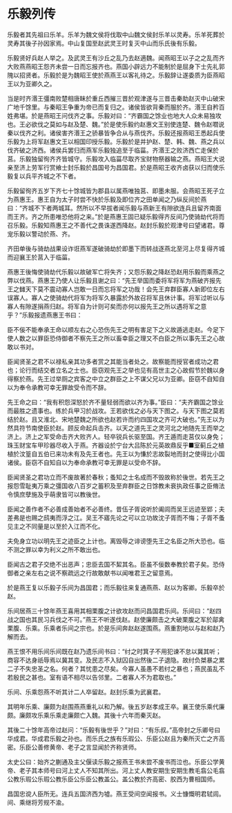 # 乐毅列传

乐毅者其先祖曰乐羊。乐羊为魏文侯将伐取中山魏文侯封乐羊以灵寿。乐羊死葬於灵寿其後子孙因家焉。中山复国至赵武灵王时复灭中山而乐氏後有乐毅。

乐毅贤好兵赵人举之。及武灵王有沙丘之乱乃去赵適魏。闻燕昭王以子之之乱而齐大败燕燕昭王怨齐未尝一日而忘报齐也。燕国小辟远力不能制於是屈身下士先礼郭隗以招贤者。乐毅於是为魏昭王使於燕燕王以客礼待之。乐毅辞让遂委质为臣燕昭王以为亚卿久之。

当是时齐湣王彊南败楚相唐眛於重丘西摧三晋於观津遂与三晋击秦助赵灭中山破宋广地千馀里。与秦昭王争重为帝已而复归之。诸侯皆欲背秦而服於齐。湣王自矜百姓弗堪。於是燕昭王问伐齐之事。乐毅对曰：“齐霸国之馀业也地大人众未易独攻也。王必欲伐之莫如与赵及楚、魏。”於是使乐毅约赵惠文王别使连楚、魏令赵嚪说秦以伐齐之利。诸侯害齐湣王之骄暴皆争合从与燕伐齐。乐毅还报燕昭王悉起兵使乐毅为上将军赵惠文王以相国印授乐毅。乐毅於是并护赵、楚、韩、魏、燕之兵以伐齐破之济西。诸侯兵罢归而燕军乐毅独追至于临菑。齐湣王之败济西亡走保於莒。乐毅独留徇齐齐皆城守。乐毅攻入临菑尽取齐宝财物祭器输之燕。燕昭王大说亲至济上劳军行赏飨士封乐毅於昌国号为昌国君。於是燕昭王收齐卤获以归而使乐毅复以兵平齐城之不下者。

乐毅留徇齐五岁下齐七十馀城皆为郡县以属燕唯独莒、即墨未服。会燕昭王死子立为燕惠王。惠王自为太子时尝不快於乐毅及即位齐之田单闻之乃纵反间於燕曰：“齐城不下者两城耳。然所以不早拔者闻乐毅与燕新王有隙欲连兵且留齐南面而王齐。齐之所患唯恐他将之来。”於是燕惠王固已疑乐毅得齐反间乃使骑劫代将而召乐毅。乐毅知燕惠王之不善代之畏诛遂西降赵。赵封乐毅於观津号曰望诸君。尊宠乐毅以警动於燕、齐。

齐田单後与骑劫战果设诈诳燕军遂破骑劫於即墨下而转战逐燕北至河上尽复得齐城而迎襄王於莒入于临菑。

燕惠王後悔使骑劫代乐毅以故破军亡将失齐；又怨乐毅之降赵恐赵用乐毅而乘燕之弊以伐燕。燕惠王乃使人让乐毅且谢之曰：“先王举国而委将军将军为燕破齐报先王之雠天下莫不震动寡人岂敢一日而忘将军之功哉！会先王弃群臣寡人新即位左右误寡人。寡人之使骑劫代将军为将军久暴露於外故召将军且休计事。将军过听以与寡人有隙遂捐燕归赵。将军自为计则可矣而亦何以报先王之所以遇将军之意乎？”乐毅报遗燕惠王书曰：

臣不佞不能奉承王命以顺左右之心恐伤先王之明有害足下之义故遁逃走赵。今足下使人数之以罪臣恐侍御者不察先王之所以畜幸臣之理又不白臣之所以事先王之心故敢以书对。

臣闻贤圣之君不以禄私亲其功多者赏之其能当者处之。故察能而授官者成功之君也；论行而结交者立名之士也。臣窃观先王之举也见有高世主之心故假节於魏以身得察於燕。先王过举厕之宾客之中立之群臣之上不谋父兄以为亚卿。臣窃不自知自以为奉令承教可幸无罪故受令而不辞。

先王命之曰：“我有积怨深怒於齐不量轻弱而欲以齐为事。”臣曰：“夫齐霸国之馀业而最胜之遗事也。练於兵甲习於战攻。王若欲伐之必与天下图之。与天下图之莫若结於赵。且又淮北、宋地楚魏之所欲也赵若许而约四国攻之齐可大破也。”先王以为然具符节南使臣於赵。顾反命起兵击齐。以天之道先王之灵河北之地随先王而举之济上。济上之军受命击齐大败齐人。轻卒锐兵长驱至国。齐王遁而走莒仅以身免；珠玉财宝车甲珍器尽收入于燕。齐器设於宁台大吕陈於元英故鼎反乎■室蓟丘之植植於汶篁自五伯已来功未有及先王者也。先王以为慊於志故裂地而封之使得比小国诸侯。臣窃不自知自以为奉命承教可幸无罪是以受命不辞。

臣闻贤圣之君功立而不废故著於春秋；蚤知之士名成而不毁故称於後世。若先王之报怨雪耻夷万乘之彊国收八百岁之蓄积及至弃群臣之日馀教未衰执政任事之臣脩法令慎庶孽施及乎萌隶皆可以教後世。

臣闻之善作者不必善成善始者不必善终。昔伍子胥说听於阖闾而吴王远迹至郢；夫差弗是也赐之鸱夷而浮之江。吴王不寤先论之可以立功故沈子胥而不悔；子胥不蚤见主之不同量是以至於入江而不化。

夫免身立功以明先王之迹臣之上计也。离毁辱之诽谤堕先王之名臣之所大恐也。临不测之罪以幸为利义之所不敢出也。

臣闻古之君子交绝不出恶声；忠臣去国不絜其名。臣虽不佞数奉教於君子矣。恐侍御者之亲左右之说不察疏远之行故敢献书以闻唯君王之留意焉。

於是燕王复以乐毅子乐间为昌国君；而乐毅往来复通燕燕、赵以为客卿。乐毅卒於赵。

乐间居燕三十馀年燕王喜用其相栗腹之计欲攻赵而问昌国君乐间。乐间曰：“赵四战之国也其民习兵伐之不可。”燕王不听遂伐赵。赵使廉颇击之大破栗腹之军於鄗禽栗腹、乐乘。乐乘者乐间之宗也。於是乐间奔赵赵遂围燕。燕重割地以与赵和赵乃解而去。

燕王恨不用乐间乐间既在赵乃遗乐间书曰：“纣之时箕子不用犯谏不怠以冀其听；商容不达身祇辱焉以冀其变。及民志不入狱囚自出然後二子退隐。故纣负桀暴之累二子不失忠圣之名。何者？其忧患之尽矣。今寡人虽愚不若纣之暴也；燕民虽乱不若殷民之甚也。室有语不相尽以告邻里。二者寡人不为君取也。”

乐间、乐乘怨燕不听其计二人卒留赵。赵封乐乘为武襄君。

其明年乐乘、廉颇为赵围燕燕重礼以和乃解。後五岁赵孝成王卒。襄王使乐乘代廉颇。廉颇攻乐乘乐乘走廉颇亡入魏。其後十六年而秦灭赵。

其後二十馀年高帝过赵问：“乐毅有後世乎？”对曰：“有乐叔。”高帝封之乐卿号曰华成君。华成君乐毅之孙也。而乐氏之族有乐瑕公、乐臣公赵且为秦所灭亡之齐高密。乐臣公善修黄帝、老子之言显闻於齐称贤师。

太史公曰：始齐之蒯通及主父偃读乐毅之报燕王书未尝不废书而泣也。乐臣公学黄帝、老子其本师号曰河上丈人不知其所出。河上丈人教安期生安期生教毛翕公毛翕公教乐瑕公乐瑕公教乐臣公乐臣公教盖公。盖公教於齐高密、胶西为曹相国师。

昌国忠谠人臣所无。连兵五国济西为墟。燕王受间空闻报书。义士慷慨明君轼闾。间、乘继将芳规不渝。

